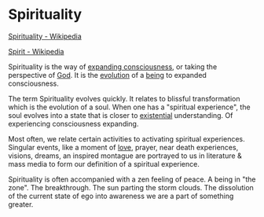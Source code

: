 # Spirituality

<a href="https://en.wikipedia.org/wiki/Spirituality" target="_blank">Spirituality - Wikipedia</a>

<a href="https://en.wikipedia.org/wiki/Spirit" target="_blank">Spirit - Wikipedia</a>

Spirituality is the way of [expanding consciousness](./expanding-consciousness.md), or taking the perspective of [God](./god.md). It is the [evolution](./evolution.md) of a [being](./being.md) to expanded consciousness.

The term Spirituality evolves quickly. It relates to blissful transformation which is the evolution of a soul. When one has a "spiritual experience", the soul evolves into a state that is closer to [existential](./existence.md) understanding. Of experiencing consciousness expanding.

Most often, we relate certain activities to activating spiritual experiences. Singular events, like a moment of [love](./love.md), prayer, near death experiences, visions, dreams, an inspired montague are portrayed to us in literature & mass media to form our definition of a spiritual experience.

Spirituality is often accompanied with a zen feeling of peace. A being in "the zone". The breakthrough. The sun parting the storm clouds. The dissolution of the current state of ego into awareness we are a part of something greater.
